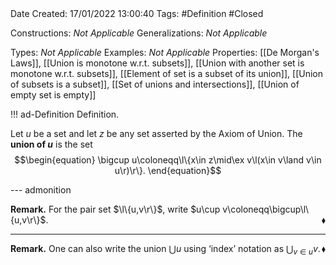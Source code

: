 <br />
<br />

Date Created: 17/01/2022 13:00:40
Tags: #Definition #Closed 


Constructions: _Not Applicable_
Generalizations: _Not Applicable_

Types: _Not Applicable_
Examples: _Not Applicable_ 
Properties: [[De Morgan's Laws]], [[Union is monotone w.r.t. subsets]], [[Union with another set is monotone w.r.t. subsets]], [[Element of set is a subset of its union]], [[Union of subsets is a subset]], [[Set of unions and intersections]], [[Union of empty set is empty]]

!!! ad-Definition Definition.

Let $u$ be a set and let $z$ be any set asserted by the Axiom of Union. The **union of $u$** is the set
$$\begin{equation}
    \bigcup u\coloneqq\l\{x\in z\mid\ex v\l(x\in v\land v\in u\r)\r\}.
\end{equation}$$

--- admonition

**Remark.** For the pair set $\l\{u,v\r\}$, write $u\cup v\coloneqq\bigcup\l\{u,v\r\}$.<span style="float:right;">$\blacklozenge$</span>

---

**Remark.** One can also write the union $\bigcup u$ using $\textrm{`}$index$\textrm{'}$ notation as $\bigcup_{v\in u}v$.<span style="float:right;">$\blacklozenge$</span>
